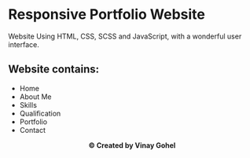 # Responsive Portfolio Website 

Website Using HTML, CSS, SCSS and JavaScript, with a wonderful user interface.

## Website contains: 

- Home
- About Me
- Skills
- Qualification
- Portfolio
- Contact





<p align="center"><b>© Created by Vinay Gohel</b></p?
